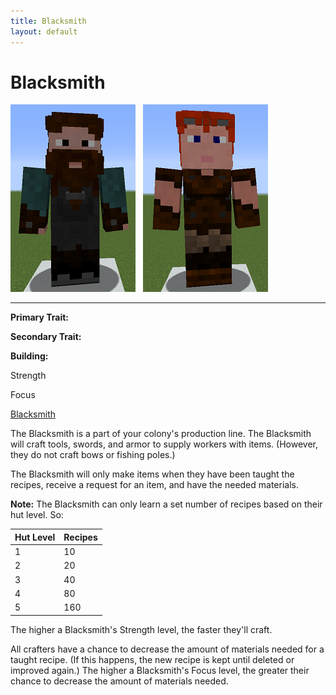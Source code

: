 ```yaml
---
title: Blacksmith
layout: default
---
```

# Blacksmith

<div class="infobox box text-center">
<img src="../../assets/images/workers/blacksmith_m.png" alt="Blacksmith Male" />&nbsp;&nbsp;&nbsp;<img src="../../assets/images/workers/blacksmith_f.png" alt="Blacksmith Female" />
<hr />
  <div class="row section-text text-left">
    <div class="col">
      <p><strong>Primary Trait:</strong></p>
      <p><strong>Secondary Trait:</strong></p>
      <p><strong>Building:</strong></p>
    </div>
    <div class="col">
      <p class="traitp">Strength</p>
      <p class="traits">Focus</p>
      <p><a href="../buildings/blacksmith">Blacksmith</a></p>
    </div>
  </div>
</div>

The Blacksmith is a part of your colony's production line. The Blacksmith will craft tools, swords, and armor to supply workers with items. (However, they do not craft bows or fishing poles.)

The Blacksmith will only make items when they have been taught the recipes, receive a request for an item, and have the needed materials.

**Note:** The Blacksmith can only learn a set number of recipes based on their hut level. So:

| Hut Level | Recipes |
| --------- | ------- |
| 1         | 10      |
| 2         | 20      |
| 3         | 40      |
| 4         | 80      |
| 5         | 160     |


The higher a Blacksmith's Strength level, the faster they'll craft. 

All crafters have a chance to decrease the amount of materials needed for a taught recipe. (If this happens, the new recipe is kept until deleted or improved again.) The higher a Blacksmith's Focus level, the greater their chance to decrease the amount of materials needed.
